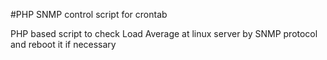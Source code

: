 #PHP SNMP control script for crontab

PHP based script to check Load Average at linux server by SNMP protocol and reboot it if necessary